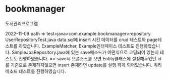 # bookmanager
도서관리프로그램

2022-11-09 path => test>java>com.example.bookmanager>repository
UserRepositoryTest.java
data.sql에 insert 시킨 데이터를 crud 테스트와 page테스트를 하였습니다.
ExampleMatcher, Example인터페이스 테스트도 진행하였습니다.
SimpleJpaRepository.java에 있는 save메소드가 어떤식으로 코딩되어 있는지 테스트도 진행하였습니다.
=> save시 오픈소스를 보면
   Entity클래스에 설정해두었던 id를 기준으로 존재하지않으면 insert 존재하면 update를 실행
   하게 되어있습니다.
쿼리메소드 테스트를 진행하였습니다.

